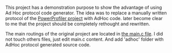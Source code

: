 This project has a demonstration purpose to show the advantage of using Ad Hoc protocol code generator.
The idea was to replace a manually written protocol of the [PowerProfiler project](https://github.com/pvvx/STM32INA2xxPowerProfiler) with AdHoc code.
later become clear to me that the project should be completely rethought and rewritten.

The main routings of the original project are located in [the main.c file](https://github.com/pvvx/STM32INA2xxPowerProfiler/blob/master/STM32F103/Main/main.c). I did not touch others files, just edit main.c content. And add 'adhoc' folder with AdHoc protocol generated source code. 
